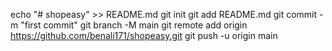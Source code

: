echo "# shopeasy" >> README.md
git init
git add README.md
git commit -m "first commit"
git branch -M main
git remote add origin https://github.com/benali171/shopeasy.git
git push -u origin main
